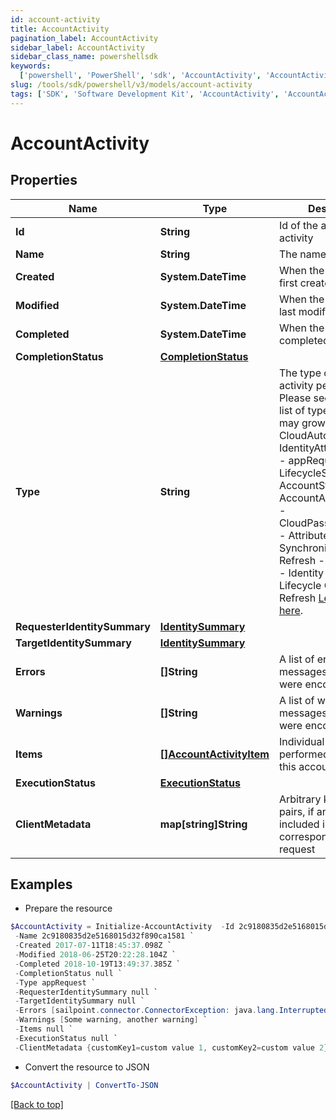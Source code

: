 ```yaml
---
id: account-activity
title: AccountActivity
pagination_label: AccountActivity
sidebar_label: AccountActivity
sidebar_class_name: powershellsdk
keywords:
  ['powershell', 'PowerShell', 'sdk', 'AccountActivity', 'AccountActivity']
slug: /tools/sdk/powershell/v3/models/account-activity
tags: ['SDK', 'Software Development Kit', 'AccountActivity', 'AccountActivity']
---
```


# AccountActivity

## Properties

| Name | Type | Description | Notes |
| --- | --- | --- | --- |
| **Id** | **String** | Id of the account activity | [optional] |
| **Name** | **String** | The name of the activity | [optional] |
| **Created** | **System.DateTime** | When the activity was first created | [optional] |
| **Modified** | **System.DateTime** | When the activity was last modified | [optional] |
| **Completed** | **System.DateTime** | When the activity was completed | [optional] |
| **CompletionStatus** | [**CompletionStatus**](completion-status) |  | [optional] |
| **Type** | **String** | The type of action the activity performed. Please see the following list of types. This list may grow over time. - CloudAutomated - IdentityAttributeUpdate - appRequest - LifecycleStateChange - AccountStateUpdate - AccountAttributeUpdate - CloudPasswordRequest - Attribute Synchronization Refresh - Certification - Identity Refresh - Lifecycle Change Refresh [Learn more here](https://documentation.sailpoint.com/saas/help/search/searchable-fields.html#searching-account-activity-data). | [optional] |
| **RequesterIdentitySummary** | [**IdentitySummary**](identity-summary) |  | [optional] |
| **TargetIdentitySummary** | [**IdentitySummary**](identity-summary) |  | [optional] |
| **Errors** | **[]String** | A list of error messages, if any, that were encountered. | [optional] |
| **Warnings** | **[]String** | A list of warning messages, if any, that were encountered. | [optional] |
| **Items** | [**[]AccountActivityItem**](account-activity-item) | Individual actions performed as part of this account activity | [optional] |
| **ExecutionStatus** | [**ExecutionStatus**](execution-status) |  | [optional] |
| **ClientMetadata** | **map[string]String** | Arbitrary key-value pairs, if any were included in the corresponding access request | [optional] |

## Examples

- Prepare the resource

```powershell
$AccountActivity = Initialize-AccountActivity  -Id 2c9180835d2e5168015d32f890ca1581 `
 -Name 2c9180835d2e5168015d32f890ca1581 `
 -Created 2017-07-11T18:45:37.098Z `
 -Modified 2018-06-25T20:22:28.104Z `
 -Completed 2018-10-19T13:49:37.385Z `
 -CompletionStatus null `
 -Type appRequest `
 -RequesterIdentitySummary null `
 -TargetIdentitySummary null `
 -Errors [sailpoint.connector.ConnectorException: java.lang.InterruptedException: Timeout waiting for response to message 0 from client 57a4ab97-ab3f-4aef-9fe2-0eaf15c73d26 after 60 seconds.] `
 -Warnings [Some warning, another warning] `
 -Items null `
 -ExecutionStatus null `
 -ClientMetadata {customKey1=custom value 1, customKey2=custom value 2}
```

- Convert the resource to JSON

```powershell
$AccountActivity | ConvertTo-JSON
```

[[Back to top]](#)
